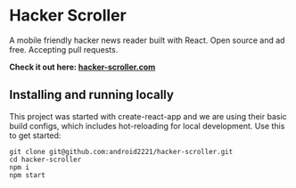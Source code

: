 # Hacker Scroller

A mobile friendly hacker news reader built with React. Open source and ad free. Accepting pull requests.

<b>Check it out here: [hacker-scroller.com](https://hacker-scroller.com)</b>


## Installing and running locally
This project was started with create-react-app and we are using their basic build configs, which includes hot-reloading for local development. Use this to get started:
```
git clone git@github.com:android2221/hacker-scroller.git
cd hacker-scroller
npm i
npm start
```
